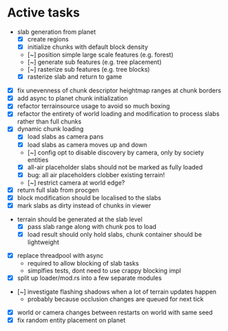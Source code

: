 # Active tasks

* slab generation from planet
	* [X] create regions
	* [X] initialize chunks with default block density
	* [~] position simple large scale features (e.g. forest)
	* [~] generate sub features (e.g. tree placement)
	* [~] rasterize sub features (e.g. tree blocks)
	* [X] rasterize slab and return to game
* [X] fix unevenness of chunk descriptor heightmap ranges at chunk borders
* [X] add async to planet chunk initialization
* [X] refactor terrainsource usage to avoid so much boxing
* [X] refactor the entirety of world loading and modification to process slabs rather than full chunks
* [X] dynamic chunk loading
	* [X] load slabs as camera pans
	* [X] load slabs as camera moves up and down
	* [~] config opt to disable discovery by camera, only by society entities
	* [X] all-air placeholder slabs should not be marked as fully loaded
	* [X] bug: all air placeholders clobber existing terrain!
	* [~] restrict camera at world edge?
* [X] return full slab from procgen
* [X] block modification should be localised to the slabs
* [X] mark slabs as dirty instead of chunks in viewer
* terrain should be generated at the slab level
	* [X] pass slab range along with chunk pos to load
	* [X] load result should only hold slabs, chunk container should be lightweight
* [X] replace threadpool with async
	* required to allow blocking of slab tasks
	* simplfies tests, dont need to use crappy blocking impl
* [X] split up loader/mod.rs into a few separate modules
* [~] investigate flashing shadows when a lot of terrain updates happen
	* probably because occlusion changes are queued for next tick
* [X] world or camera changes between restarts on world with same seed
* [X] fix random entity placement on planet
